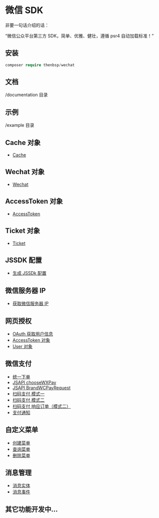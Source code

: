 # 微信 SDK

非要一句话介绍的话：

“微信公众平台第三方 SDK，简单、优雅、健壮，遵循 psr4 自动加载标准！”

## 安装

```php
composer require thenbsp/wechat
```

## 文档

/documentation 目录

## 示例

/example 目录

## Cache 对象

- [Cache](documentation/cache.md)

## Wechat 对象

- [Wechat](documentation/wechat.md)

## AccessToken 对象

- [AccessToken](documentation/accesstoken.md)

## Ticket 对象

- [Ticket](documentation/ticket.md)

## JSSDK 配置

- [生成 JSSDk 配置](documentation/jssdk.md)

## 微信服务器 IP

- [获取微信服务器 IP](documentation/serverip.md)

## 网页授权

- [OAuth 获取用户信息](documentation/oauth.md)
- [AccessToken 对象](documentation/oauth-accesstoken.md)
- [User 对象](documentation/oauth-user.md)

## 微信支付

- [统一下单](documentation/payment-unifiedorder.md)
- [JSAPI chooseWXPay](documentation/payment-choosewxpay.md)
- [JSAPI BrandWCPayRequest](documentation/payment-brandwcpayrequest.md)
- [扫码支付 模式一](documentation/payment-qrcode-forever.md)
- [扫码支付 模式二](documentation/payment-qrcode-temporary.md)
- [扫码支付 响应订单（模式二）](documentation/payment-qrcode-response.md)
- [支付通知](documentation/payment-notify.md)

## 自定义菜单

- [创建菜单](documentation/menu-create.md)
- [查询菜单](documentation/menu-query.md)
- [删除菜单](documentation/menu-delete.md)

## 消息管理

- [消息实体](documentation/message-entity.md)
- [消息事件](documentation/message-event.md)

## 其它功能开发中...